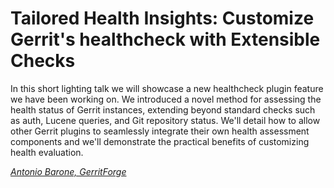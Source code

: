 # Tailored Health Insights: Customize Gerrit's healthcheck with Extensible Checks

In this short lighting talk we will showcase a new healthcheck plugin feature
we have been working on.  We introduced a novel method for assessing the health
status of Gerrit instances, extending beyond standard checks such as auth,
Lucene queries, and Git repository status. We'll detail how to allow other
Gerrit plugins to seamlessly integrate their own health assessment components
and we'll demonstrate the practical benefits of customizing health evaluation.

*[Antonio Barone, GerritForge](../speakers.md#syntonyze)*
